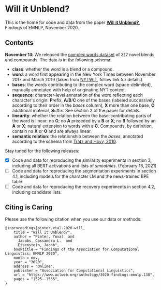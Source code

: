 # Will it Unblend?

This is the home for code and data from the paper [**Will it Unblend?**](https://www.aclweb.org/anthology/2020.findings-emnlp.138/), Findings of EMNLP, November 2020.

## Contents
**November 13**: We released the [complex words dataset](https://github.com/yuvalpinter/unblend/blob/main/complex_words.tsv) of 312 novel blends and compounds.
The data is in the following schema:
* **class**: whether the word is a blend or a compound.
* **word**: a word first appearing in the New York Times between November 2017 and March 2019 (taken from [NYTWIT](https://github.com/yuvalpinter/nytwit), follow link for details).
* **bases**: the words contributing to the complex word (space-delimited), manually annotated with help of originating NYT context.
* **sequence**: character-level annotation of the word reflecting each character's origin: **P**refix, **A**/**B**/**C** one of the bases (labeled successively according to their order in the *bases* column), **X** more than one base, **O** additional material, **S**uffix. See section 2 of the paper for details.
* **linearity**: whether the relation between the base-contributing parts of the word is linear: no **O**; no **A** preceded by a **B** or **X**; no **B** followed by an **A** or **X**; natural extension to words with a **C**. Compounds, by definition, contain no **X** or **O** and are always linear.
* **semantic relation**: the relationship between the *bases*, annotated according to the schema from [Tratz and Hovy, 2010](https://www.aclweb.org/anthology/P10-1070/).

Stay tuned for the following releases:
- [x] Code and data for reproducing the similarity experiments in section 3, including all BERT activations and lists of *smoothies*. (February 16, 2021)
- [ ] Code and data for reproducing the segmentation experiments in section 4.1, including models for the character LM and the news-trained BPE table.
- [ ] Code and data for reproducing the recovery experiments in section 4.2, including candidate lists.

## Citing is Caring
Please use the following citation when you use our data or methods:
```
@inproceedings{pinter-etal-2020-will,
    title = "Will it Unblend?",
    author = "Pinter, Yuval  and
      Jacobs, Cassandra L.  and
      Eisenstein, Jacob",
    booktitle = "Findings of the Association for Computational Linguistics: EMNLP 2020",
    month = nov,
    year = "2020",
    address = "Online",
    publisher = "Association for Computational Linguistics",
    url = "https://www.aclweb.org/anthology/2020.findings-emnlp.138",
    pages = "1525--1535",
}
```
